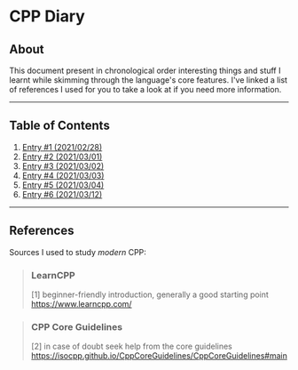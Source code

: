 # CPP Diary

## About

This document present in chronological order interesting things and stuff I learnt
while skimming through the language's core features. I've linked a list of references
I used for you to take a look at if you need more information.

---

## Table of Contents

1. [Entry #1 (2021/02/28)](/diary/entry1.md)
2. [Entry #2 (2021/03/01)](/diary/entry2.md)
3. [Entry #3 (2021/03/02)](/diary/entry3.md)
4. [Entry #4 (2021/03/03)](/diary/entry4.md)
5. [Entry #5 (2021/03/04)](/diary/entry5.md)
6. [Entry #6 (2021/03/12)](/diary/entry6.md)

---

## References

Sources I used to study *modern* CPP:

> ### LearnCPP
>
> [1] beginner-friendly introduction, generally a good starting point\
> <https://www.learncpp.com/>
>

> ### CPP Core Guidelines
>
> [2] in case of doubt seek help from the core guidelines\
> <https://isocpp.github.io/CppCoreGuidelines/CppCoreGuidelines#main>
